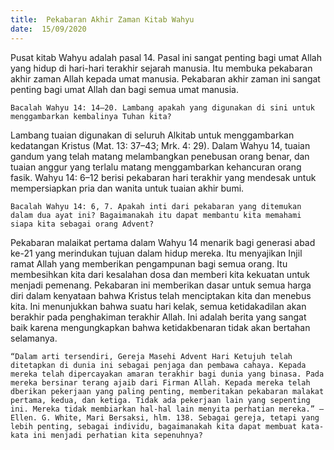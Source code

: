 ```yaml
---
title:  Pekabaran Akhir Zaman Kitab Wahyu
date:  15/09/2020
---
```


Pusat kitab Wahyu adalah pasal 14. Pasal ini sangat penting bagi umat Allah yang hidup di hari-hari terakhir sejarah manusia. Itu membuka pekabaran akhir zaman Allah kepada umat manusia. Pekabaran akhir zaman ini sangat penting bagi umat Allah dan bagi semua umat manusia.

`Bacalah Wahyu 14: 14–20. Lambang apakah yang digunakan di sini untuk menggambarkan kembalinya Tuhan kita?`

Lambang tuaian digunakan di seluruh Alkitab untuk menggambarkan kedatangan Kristus (Mat. 13: 37–43; Mrk. 4: 29). Dalam Wahyu 14, tuaian gandum yang telah matang melambangkan penebusan orang benar, dan tuaian anggur yang terlalu matang menggambarkan kehancuran orang fasik. Wahyu 14: 6–12 berisi pekabaran hari terakhir yang mendesak untuk mempersiapkan pria dan wanita untuk tuaian akhir bumi.

`Bacalah Wahyu 14: 6, 7. Apakah inti dari pekabaran yang ditemukan dalam dua ayat ini? Bagaimanakah itu dapat membantu kita memahami siapa kita sebagai orang Advent?`

Pekabaran malaikat pertama dalam Wahyu 14 menarik bagi generasi abad ke-21 yang merindukan tujuan dalam hidup mereka. Itu menyajikan Injil ramat Allah yang memberikan pengampunan bagi semua orang. Itu membesihkan kita dari kesalahan dosa dan memberi kita kekuatan untuk menjadi pemenang. Pekabaran ini memberikan dasar untuk semua harga diri dalam kenyataan bahwa Kristus telah menciptakan kita dan menebus kita. Ini menunjukkan bahwa suatu hari kelak, semua ketidakadilan akan berakhir pada penghakiman terakhir Allah. Ini adalah berita yang sangat baik karena mengungkapkan bahwa ketidakbenaran tidak akan bertahan selamanya.

`“Dalam arti tersendiri, Gereja Masehi Advent Hari Ketujuh telah ditetapkan di dunia ini sebagai penjaga dan pembawa cahaya. Kepada mereka telah dipercayakan amaran terakhir bagi dunia yang binasa. Pada mereka bersinar terang ajaib dari Firman Allah. Kepada mereka telah dberikan pekerjaan yang paling penting, memberitakan pekabaran malakat pertama, kedua, dan ketiga. Tidak ada pekerjaan lain yang sepenting ini. Mereka tidak membiarkan hal-hal lain menyita perhatian mereka.” – Ellen. G. White, Mari Bersaksi, hlm. 138. Sebagai gereja, tetapi yang lebih penting, sebagai individu, bagaimanakah kita dapat membuat kata-kata ini menjadi perhatian kita sepenuhnya?`
